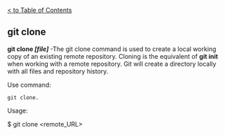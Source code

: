[< to Table of Contents](./readme.md)

## git clone 

**git clone *[file]*** -The git clone command is used to create a local working copy of an existing remote repository. Cloning is the equivalent of **git init** when working with a remote repository. Git will create a directory locally with all files and repository history.

Use command:
```bash=
git clone.
```

Usage:

$ git clone <remote_URL>